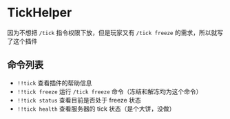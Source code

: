 # TickHelper

因为不想把 `/tick` 指令权限下放，但是玩家又有 `/tick freeze` 的需求，所以就写了这个插件

## 命令列表

- `!!tick` 查看插件的帮助信息
- `!!tick freeze` 运行 `/tick freeze` 命令（冻结和解冻均为这个命令）
- `!!tick status` 查看目前是否处于 freeze 状态
- `!!tick health` 查看服务器的 tick 状态（是个大饼，没做）
